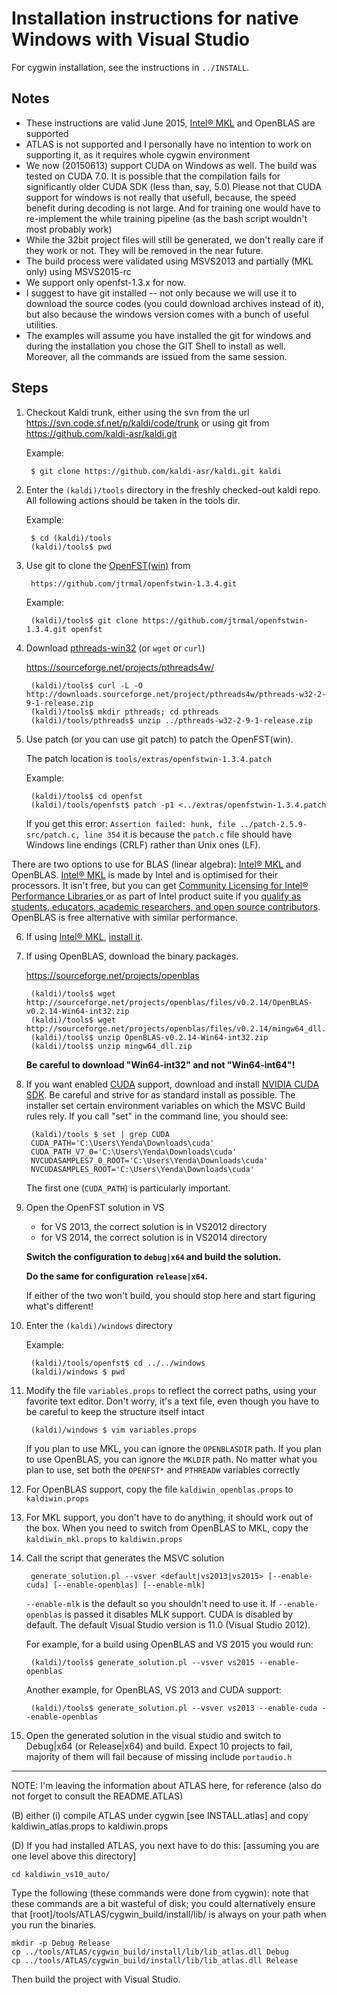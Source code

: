 
# Installation instructions for native Windows with Visual Studio

For cygwin installation, see the instructions in `../INSTALL`.

## Notes

* These instructions are valid June 2015, [Intel® MKL](https://software.intel.com/en-us/intel-mkl) and OpenBLAS are supported
* ATLAS is not supported and I personally have no intention to work on supporting
  it, as it requires whole cygwin environment
* We now (20150613) support CUDA on Windows as well. The build was
  tested on CUDA 7.0. It is possible that the compilation fails
  for significantly older CUDA SDK (less than, say, 5.0)
  Please not that CUDA support for windows is not really that usefull,
  because, the speed benefit during decoding is not large. And for training
  one would have to re-implement the while training pipeline (as the
  bash script wouldn't most probably work)
* While the 32bit project files will still be generated, we don't really
  care if they work or not. They will be removed in the near future.
* The build process were validated using MSVS2013 and partially (MKL only) using MSVS2015-rc
* We support only openfst-1.3.x for now.
* I suggest to have git installed -- not only because we will
  use it to download the source codes (you could download archives
  instead of it), but also because the windows version comes
  with a bunch of useful utilities.
* The examples will assume you have installed the git for windows
  and during the installation you chose the GIT Shell to install as well.
  Moreover, all the commands are issued from the same session.

## Steps

1. Checkout Kaldi trunk, either using the svn from the url https://svn.code.sf.net/p/kaldi/code/trunk
   or using git from https://github.com/kaldi-asr/kaldi.git

   Example:
   
        $ git clone https://github.com/kaldi-asr/kaldi.git kaldi

2. Enter the `(kaldi)/tools` directory in the freshly
   checked-out kaldi repo. All following actions should
   be taken in the tools dir.

   Example:
   
        $ cd (kaldi)/tools
        (kaldi)/tools$ pwd

3. Use git to clone the [OpenFST(win)](https://github.com/jtrmal/openfstwin-1.3.4) from
       
        https://github.com/jtrmal/openfstwin-1.3.4.git

   Example:
   
        (kaldi)/tools$ git clone https://github.com/jtrmal/openfstwin-1.3.4.git openfst

4. Download [pthreads-win32](https://sourceforge.net/projects/pthreads4w/) (or `wget` or `curl`)

   https://sourceforge.net/projects/pthreads4w/

        (kaldi)/tools$ curl -L -O http://downloads.sourceforge.net/project/pthreads4w/pthreads-w32-2-9-1-release.zip
        (kaldi)/tools$ mkdir pthreads; cd pthreads
        (kaldi)/tools/pthreads$ unzip ../pthreads-w32-2-9-1-release.zip

5. Use patch (or you can use git patch) to patch the OpenFST(win).

   The patch location is `tools/extras/openfstwin-1.3.4.patch`

   Example:
   
        (kaldi)/tools$ cd openfst
        (kaldi)/tools/openfst$ patch -p1 <../extras/openfstwin-1.3.4.patch

   If you get this error: `Assertion failed: hunk, file ../patch-2.5.9-src/patch.c, line 354`
   it is because the `patch.c` file should have Windows line endings (CRLF) rather than Unix ones (LF).
   
There are two options to use for BLAS (linear algebra): [Intel® MKL](https://software.intel.com/en-us/intel-mkl) and OpenBLAS. [Intel® MKL](https://software.intel.com/en-us/intel-mkl) is made by Intel and is optimised
for their processors. It isn't free, but you can get [Community Licensing for Intel® Performance Libraries
](https://software.intel.com/sites/campaigns/nest/) or as part of Intel product suite if you [qualify as students, educators, academic researchers, and open source contributors](https://software.intel.com/en-us/qualify-for-free-software). OpenBLAS is free alternative with similar performance.

6. If using [Intel® MKL](https://software.intel.com/en-us/intel-mkl), [install it](https://software.intel.com/en-us/intel-mkl/try-buy).

7. If using OpenBLAS, download the binary packages.

   https://sourceforge.net/projects/openblas

        (kaldi)/tools$ wget http://sourceforge.net/projects/openblas/files/v0.2.14/OpenBLAS-v0.2.14-Win64-int32.zip
        (kaldi)/tools$ wget http://sourceforge.net/projects/openblas/files/v0.2.14/mingw64_dll.zip
        (kaldi)/tools$ unzip OpenBLAS-v0.2.14-Win64-int32.zip
        (kaldi)/tools$ unzip mingw64_dll.zip

   **Be careful to download "Win64-int32" and not "Win64-int64"!**

8. If you want enabled [CUDA](http://www.nvidia.com/object/cuda_home_new.html) support, download and install [NVIDIA CUDA SDK](https://developer.nvidia.com/cuda-downloads).
   Be careful and strive for as standard install as possible. The installer
   set certain environment variables on which the MSVC Build rules rely.
   If you call "set" in the command line, you should see:

        (kaldi)/tools $ set | grep CUDA
        CUDA_PATH='C:\Users\Yenda\Downloads\cuda'
        CUDA_PATH_V7_0='C:\Users\Yenda\Downloads\cuda'
        NVCUDASAMPLES7_0_ROOT='C:\Users\Yenda\Downloads\cuda'
        NVCUDASAMPLES_ROOT='C:\Users\Yenda\Downloads\cuda'

   The first one (`CUDA_PATH`) is particularly important.

9. Open the OpenFST solution in VS

   * for VS 2013, the correct solution is in VS2012 directory
   * for VS 2014, the correct solution is in VS2014 directory

   **Switch the configuration to `debug|x64` and build the solution.**

   **Do the same for configuration `release|x64`.**

   If either of the two won't build, you should stop here and start figuring what's different!

10. Enter the `(kaldi)/windows` directory

    Example:
    
         (kaldi)/tools/openfst$ cd ../../windows
         (kaldi)/windows $ pwd

11. Modify the file `variables.props` to reflect
    the correct paths, using your favorite text editor.
    Don't worry, it's a text file, even though you have to be
    careful to keep the structure itself intact

         (kaldi)/windows $ vim variables.props

    If you plan to use MKL, you can ignore the `OPENBLASDIR` path.
    If you plan to use OpenBLAS, you can ignore the `MKLDIR` path.
    No matter what you plan to use, set both the `OPENFST*` and `PTHREADW`
    variables correctly

12. For OpenBLAS support, copy the file `kaldiwin_openblas.props` to `kaldiwin.props`
13. For MKL support, you don't have to do anything, it should work out of the box.
    When you need to switch from OpenBLAS to MKL, copy the `kaldiwin_mkl.props`
    to `kaldiwin.props`

14. Call the script that generates the MSVC solution

         generate_solution.pl --vsver <default|vs2013|vs2015> [--enable-cuda] [--enable-openblas] [--enable-mlk]

    `--enable-mlk` is the default so you shouldn't need to use it. If `--enable-openblas` is passed it disables MLK support.
    CUDA is disabled by default. The default Visual Studio version is 11.0 (Visual Studio 2012).

    For example, for a build using OpenBLAS and VS 2015 you would run:

         (kaldi)/tools$ generate_solution.pl --vsver vs2015 --enable-openblas

    Another example, for OpenBLAS, VS 2013 and CUDA support:

         (kaldi)/tools$ generate_solution.pl --vsver vs2013 --enable-cuda --enable-openblas

15. Open the generated solution in the visual studio and switch to Debug|x64 (or Release|x64) and build.
   Expect 10 projects to fail, majority of them will fail because of missing include `portaudio.h`

------
NOTE: I'm leaving the information about ATLAS here, for reference (also do not forget to consult the README.ATLAS)

(B) either
   (i) compile ATLAS under cygwin [see INSTALL.atlas] and copy
  kaldiwin_atlas.props  to kaldiwin.props

(D)
If you had installed ATLAS, you next have to do this:
[assuming you are one level above this directory]

    cd kaldiwin_vs10_auto/

Type the following (these commands were done from cygwin): note that these
commands are a bit wasteful of disk; you could alternatively ensure that
[root]/tools/ATLAS/cygwin_build/install/lib/ is always on your path when you
run the binaries.

    mkdir -p Debug Release
    cp ../tools/ATLAS/cygwin_build/install/lib/lib_atlas.dll Debug
    cp ../tools/ATLAS/cygwin_build/install/lib/lib_atlas.dll Release

Then build the project with Visual Studio.
